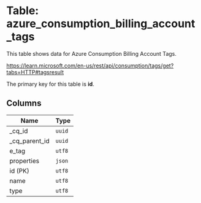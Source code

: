 # Table: azure_consumption_billing_account_tags

This table shows data for Azure Consumption Billing Account Tags.

https://learn.microsoft.com/en-us/rest/api/consumption/tags/get?tabs=HTTP#tagsresult

The primary key for this table is **id**.

## Columns

| Name          | Type          |
| ------------- | ------------- |
|_cq_id|`uuid`|
|_cq_parent_id|`uuid`|
|e_tag|`utf8`|
|properties|`json`|
|id (PK)|`utf8`|
|name|`utf8`|
|type|`utf8`|